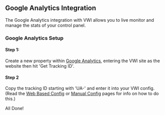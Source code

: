 ## Google Analytics Integration

The Google Analytics integration with VWI allows you to live monitor and manage the stats of your control panel.

### Google Analytics Setup

#### Step 1:
Create a new property within [Google Analytics](https://analytics.google.com/analytics/web/), entering the VWI site as the website then hit 'Get Tracking ID'.

#### Step 2
Copy the tracking ID starting with 'UA-' and enter it into your VWI config. (Read the [Web Based Config](web-config) or [Manual Config](manual-config) pages for info on how to do this.)


All Done!
